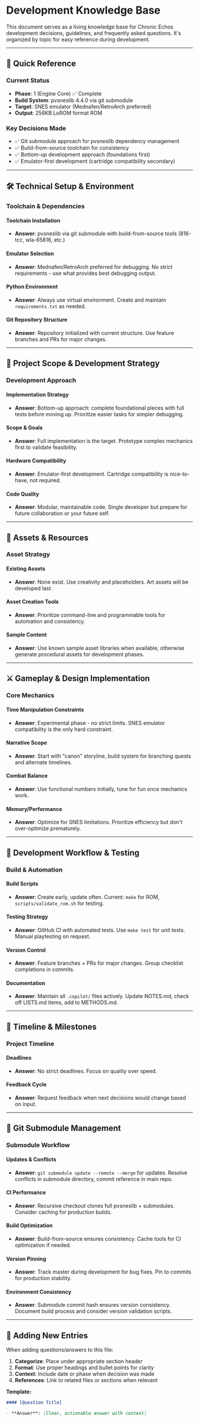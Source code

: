 # Development Knowledge Base

This document serves as a living knowledge base for Chronic Echos development decisions, guidelines, and frequently asked questions. It's organized by topic for easy reference during development.

---

## 🚀 Quick Reference

### Current Status

- **Phase**: 1 (Engine Core) ✅ Complete
- **Build System**: pvsneslib 4.4.0 via git submodule
- **Target**: SNES emulator (Mednafen/RetroArch preferred)
- **Output**: 256KB LoROM format ROM

### Key Decisions Made

- ✅ Git submodule approach for pvsneslib dependency management
- ✅ Build-from-source toolchain for consistency
- ✅ Bottom-up development approach (foundations first)
- ✅ Emulator-first development (cartridge compatibility secondary)

---

## 🛠️ Technical Setup & Environment

### Toolchain & Dependencies

#### Toolchain Installation

- **Answer**: pvsneslib via git submodule with build-from-source tools (816-tcc, wla-65816, etc.)

#### Emulator Selection

- **Answer**: Mednafen/RetroArch preferred for debugging. No strict requirements - use what provides best debugging output.

#### Python Environment

- **Answer**: Always use virtual environment. Create and maintain `requirements.txt` as needed.

#### Git Repository Structure

- **Answer**: Repository initialized with current structure. Use feature branches and PRs for major changes.

---

## 🎯 Project Scope & Development Strategy

### Development Approach

#### Implementation Strategy

- **Answer**: Bottom-up approach: complete foundational pieces with full tests before moving up. Prioritize easier tasks for simpler debugging.

#### Scope & Goals

- **Answer**: Full implementation is the target. Prototype complex mechanics first to validate feasibility.

#### Hardware Compatibility

- **Answer**: Emulator-first development. Cartridge compatibility is nice-to-have, not required.

#### Code Quality

- **Answer**: Modular, maintainable code. Single developer but prepare for future collaboration or your future self.

---

## 🎨 Assets & Resources

### Asset Strategy

#### Existing Assets

- **Answer**: None exist. Use creativity and placeholders. Art assets will be developed last.

#### Asset Creation Tools

- **Answer**: Prioritize command-line and programmable tools for automation and consistency.

#### Sample Content

- **Answer**: Use known sample asset libraries when available, otherwise generate procedural assets for development phases.

---

## ⚔️ Gameplay & Design Implementation

### Core Mechanics

#### Time Manipulation Constraints

- **Answer**: Experimental phase - no strict limits. SNES emulator compatibility is the only hard constraint.

#### Narrative Scope

- **Answer**: Start with "canon" storyline, build system for branching quests and alternate timelines.

#### Combat Balance

- **Answer**: Use functional numbers initially, tune for fun once mechanics work.

#### Memory/Performance

- **Answer**: Optimize for SNES limitations. Prioritize efficiency but don't over-optimize prematurely.

---

## 🔄 Development Workflow & Testing

### Build & Automation

#### Build Scripts

- **Answer**: Create early, update often. Current: `make` for ROM, `scripts/validate_rom.sh` for testing.

#### Testing Strategy

- **Answer**: GitHub CI with automated tests. Use `make test` for unit tests. Manual playtesting on request.

#### Version Control

- **Answer**: Feature branches + PRs for major changes. Group checklist completions in commits.

#### Documentation

- **Answer**: Maintain all `.copilot/` files actively. Update NOTES.md, check off LISTS.md items, add to METHODS.md.

---

## 📅 Timeline & Milestones

### Project Timeline

#### Deadlines

- **Answer**: No strict deadlines. Focus on quality over speed.

#### Feedback Cycle

- **Answer**: Request feedback when next decisions would change based on input.

---

## 🔧 Git Submodule Management

### Submodule Workflow

#### Updates & Conflicts

- **Answer**: `git submodule update --remote --merge` for updates. Resolve conflicts in submodule directory, commit reference in main repo.

#### CI Performance

- **Answer**: Recursive checkout clones full pvsneslib + submodules. Consider caching for production builds.

#### Build Optimization

- **Answer**: Build-from-source ensures consistency. Cache tools for CI optimization if needed.

#### Version Pinning

- **Answer**: Track master during development for bug fixes. Pin to commits for production stability.

#### Environment Consistency

- **Answer**: Submodule commit hash ensures version consistency. Document build process and consider version validation scripts.

---

## 📝 Adding New Entries

When adding questions/answers to this file:

1. **Categorize**: Place under appropriate section header
2. **Format**: Use proper headings and bullet points for clarity
3. **Context**: Include date or phase when decision was made
4. **References**: Link to related files or sections when relevant

**Template:**

```markdown
#### [Question Title]

- **Answer**: [Clear, actionable answer with context]
```
